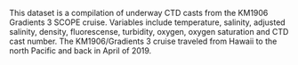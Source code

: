 This dataset is a compilation of underway CTD casts from the KM1906 Gradients 3 SCOPE cruise. Variables include temperature, salinity, adjusted salinity, density, fluorescense, turbidity, oxygen, oxygen saturation and CTD cast number. The KM1906/Gradients 3 cruise traveled from Hawaii to the north Pacific and back in April of 2019.
